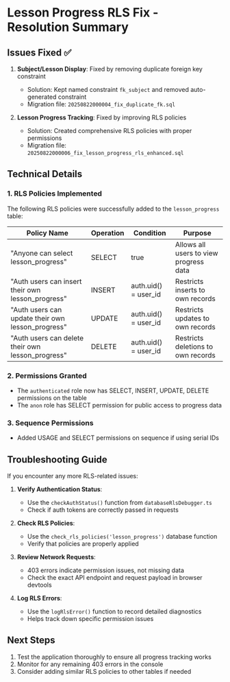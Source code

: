 # Lesson Progress RLS Fix - Resolution Summary

## Issues Fixed ✅

1. **Subject/Lesson Display**: Fixed by removing duplicate foreign key constraint
   - Solution: Kept named constraint `fk_subject` and removed auto-generated constraint
   - Migration file: `20250822000004_fix_duplicate_fk.sql`

2. **Lesson Progress Tracking**: Fixed by improving RLS policies
   - Solution: Created comprehensive RLS policies with proper permissions
   - Migration file: `20250822000006_fix_lesson_progress_rls_enhanced.sql`

## Technical Details

### 1. RLS Policies Implemented

The following RLS policies were successfully added to the `lesson_progress` table:

| Policy Name | Operation | Condition | Purpose |
|-------------|-----------|-----------|---------|
| "Anyone can select lesson_progress" | SELECT | true | Allows all users to view progress data |
| "Auth users can insert their own lesson_progress" | INSERT | auth.uid() = user_id | Restricts inserts to own records |
| "Auth users can update their own lesson_progress" | UPDATE | auth.uid() = user_id | Restricts updates to own records |
| "Auth users can delete their own lesson_progress" | DELETE | auth.uid() = user_id | Restricts deletions to own records |

### 2. Permissions Granted

- The `authenticated` role now has SELECT, INSERT, UPDATE, DELETE permissions on the table
- The `anon` role has SELECT permission for public access to progress data

### 3. Sequence Permissions

- Added USAGE and SELECT permissions on sequence if using serial IDs

## Troubleshooting Guide

If you encounter any more RLS-related issues:

1. **Verify Authentication Status**:
   - Use the `checkAuthStatus()` function from `databaseRlsDebugger.ts`
   - Check if auth tokens are correctly passed in requests

2. **Check RLS Policies**:
   - Use the `check_rls_policies('lesson_progress')` database function
   - Verify that policies are properly applied

3. **Review Network Requests**:
   - 403 errors indicate permission issues, not missing data
   - Check the exact API endpoint and request payload in browser devtools

4. **Log RLS Errors**:
   - Use the `logRlsError()` function to record detailed diagnostics
   - Helps track down specific permission issues

## Next Steps

1. Test the application thoroughly to ensure all progress tracking works
2. Monitor for any remaining 403 errors in the console
3. Consider adding similar RLS policies to other tables if needed
